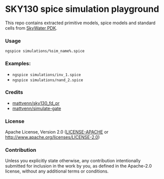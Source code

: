 # SKY130 spice simulation playground

This repo contains extracted primitive models, spice models and standard cells from [SkyWater PDK](https://github.com/google/skywater-pdk).

### Usage

`ngspice simulations/%sim_name%.spice`

### Examples: 
* `ngspice simulations/inv_1.spice`
* `ngspice simulations/nand_2.spice`

### Credits

* [mattvenn/sky130_fd_pr](https://github.com/mattvenn/sky130_fd_pr)
* [mattvenn/simulate-gate](https://github.com/mattvenn/simulate-gate)

### License

Apache License, Version 2.0 ([LICENSE-APACHE](LICENSE-APACHE) or http://www.apache.org/licenses/LICENSE-2.0)

### Contribution

Unless you explicitly state otherwise, any contribution intentionally submitted
for inclusion in the work by you, as defined in the Apache-2.0 license, without any additional terms or conditions.
